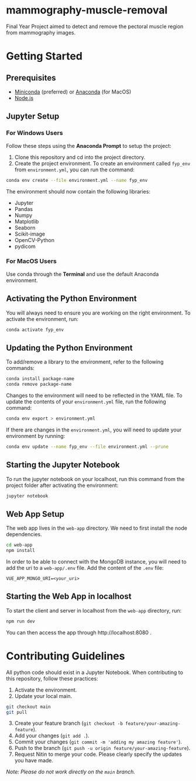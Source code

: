 # mammography-muscle-removal

Final Year Project aimed to detect and remove the pectoral muscle region from mammography images.

# Getting Started

## Prerequisites

-   [Miniconda](https://docs.conda.io/en/latest/miniconda.html) (preferred) or [Anaconda](https://www.anaconda.com/products/individual) (for MacOS)
-   [Node.js](https://nodejs.org/en/download/)

## Jupyter Setup

### For Windows Users

Follow these steps using the **Anaconda Prompt** to setup the project:

1. Clone this repository and cd into the project directory.
2. Create the project environment. To create an environment called `fyp_env` from `environment.yml`, you can run the command:

```bash
conda env create --file environment.yml --name fyp_env
```

The environment should now contain the following libraries:

-   Jupyter
-   Pandas
-   Numpy
-   Matplotlib
-   Seaborn
-   Scikit-image
-   OpenCV-Python
- 	pydicom

### For MacOS Users

Use conda through the **Terminal** and use the default Anaconda environment.

## Activating the Python Environment

You will always need to ensure you are working on the right environment. To activate the environment, run:

```bash
conda activate fyp_env
```

## Updating the Python Environment

To add/remove a library to the environment, refer to the following commands:

```bash
conda install package-name
conda remove package-name
```

Changes to the environment will need to be reflected in the YAML file. To update the contents of your `environment.yml` file, run the following command:

```bash
conda env export > environment.yml
```

If there are changes in the `environment.yml`, you will need to update your environment by running:

```bash
conda env update --name fyp_env --file environment.yml --prune
```

## Starting the Jupyter Notebook

To run the jupyter notebook on your localhost, run this command from the project folder after activating the environment:

```bash
jupyter notebook
```

## Web App Setup

The web app lives in the `web-app` directory. We need to first install the node dependencies.

```bash
cd web-app
npm install
```

In order to be able to connect with the MongoDB instance, you will need to add the uri to a `web-app/.env` file. Add the content of the `.env` file:

```
VUE_APP_MONGO_URI=<your_uri>
```

## Starting the Web App in localhost

To start the client and server in localhost from the `web-app` directory, run:

```bash
npm run dev
```

You can then access the app through http://localhost:8080 .

# Contributing Guidelines

All python code should exist in a Jupyter Notebook. When contributing to this repository, follow these practices:

1. Activate the environment.
2. Update your local main.

```bash
git checkout main
git pull
```

3. Create your feature branch (`git checkout -b feature/your-amazing-feature`).
4. Add your changes (`git add .`).
5. Commit your changes (`git commit -m 'adding my amazing feature'`).
6. Push to the branch (`git push -u origin feature/your-amazing-feature`).
7. Request Nitin to merge your code. Please clearly specify the updates you have made.

_Note: Please do not work directly on the `main` branch._
